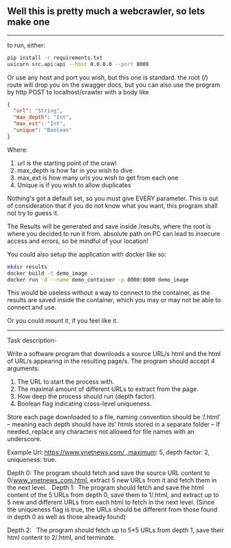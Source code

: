 ## Well this is pretty much a webcrawler, so lets make one

---
to run, either:
```bash
pip install -r requirements.txt
uvicorn src.api:api --host 0.0.0.0 --port 8000
```

Or use any host and port you wish, but this one is standard.
the root (/) route will drop you on the swagger docs, but you can also use the program by http POST to localhost/crawler with a body like
```json
{
  "url": "String",
  "max_depth": "Int",
  "max_ext": "Int",
  "unique": "Boolean"
}
```
Where:
1. url is the starting point of the crawl
2. max_depth is how far in you wish to dive
3. max_ext is how many urls you wish to get from each one
4. Unique is if you wish to allow duplicates

Nothing's got a default set, so you must give EVERY parameter. This is out of consideration that if you do not know what you want, this program shall not try to guess it.

The Results will be generated and save inside /results, where the root is where you decided to run it from. absolute path on PC can lead to insecure access and errors, so be mindful of your location!

You could also setup the application with docker like so:
```bash
mkdir results
docker build -t demo_image .
docker run -d --name demo_container -p 8000:8000 demo_image
```
This would be useless without a way to connect to the container, as the results are saved inside the container, which you may or may not be able to connect and use.

Or you could mount it, if you feel like it.

---
Task description-

Write a software program that downloads a source URL/s html and the html of URL/s appearing in the resulting page/s.  The program should accept 4 arguments:  

1. The URL to start the process with.  
2. The maximal amount of different URLs to extract from the page.  
3. How deep the process should run (depth factor).  
4. Boolean flag indicating cross-level uniqueness.


 Store each page downloaded to a file, naming convention should be ‘<depth>/<url>.html’ – meaning each depth should have its' htmls stored in a separate folder – If needed, replace any characters not allowed for file names with an underscore. 

Example  Url: https://www.ynetnews.com/ , maximum: 5, depth factor: 2, uniqueness: true.

Depth 0: 
The program should fetch and save the source URL content to 0/www_ynetnews_com.html, extract 5 new URLs from it and fetch them in the next level.
 
Depth 1:
 The program should fetch and save the html content of the 5 URLs from depth 0, save them to 1/<file-name>.html, and extract up to 5 new and different URLs from each html to fetch in the next level. (Since the uniqueness flag is true, the URLs should be different from those found in depth 0 as well as those already found)    

Depth 2:  
The program should fetch up to 5*5 URLs from depth 1, save their html content to 2/<file-name>.html, and terminate.
